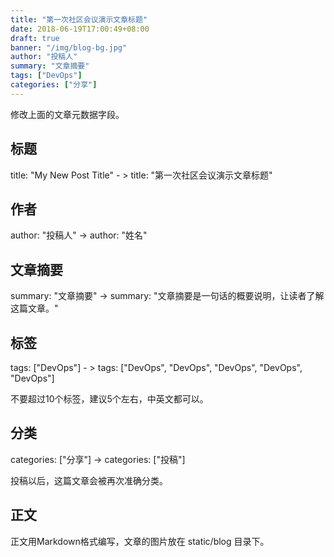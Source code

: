 ```yaml
---
title: "第一次社区会议演示文章标题"
date: 2018-06-19T17:00:49+08:00
draft: true
banner: "/img/blog-bg.jpg"
author: "投稿人"
summary: "文章摘要"
tags: ["DevOps"]
categories: ["分享"]
---
```



修改上面的文章元数据字段。

## 标题

title: "My New Post Title"  - > title: "第一次社区会议演示文章标题"

## 作者

author: "投稿人"  -> author: "姓名"

## 文章摘要

summary: "文章摘要"  -> summary: "文章摘要是一句话的概要说明，让读者了解这篇文章。"

## 标签

tags: ["DevOps"]  - > tags: ["DevOps", "DevOps", "DevOps", "DevOps", "DevOps"]

不要超过10个标签，建议5个左右，中英文都可以。

## 分类 

categories: ["分享"] -> categories: ["投稿"]

投稿以后，这篇文章会被再次准确分类。

## 正文

正文用Markdown格式编写，文章的图片放在 static/blog 目录下。
